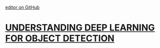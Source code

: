 [editor on GitHub](https://github.com/fsword73/jianyang.github.io/edit/master/Object-Detection.md)

# [UNDERSTANDING DEEP LEARNING FOR OBJECT DETECTION](http://zoey4ai.com/2018/05/12/deep-learning-object-detection/)

